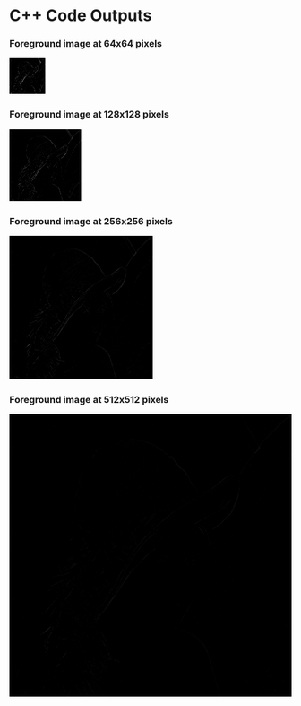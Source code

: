 # C++ Code Outputs

### Foreground image at 64x64 pixels  
![64 iteration](./lenna_512x512_foreground_100_iteration64.png)

### Foreground image at 128x128 pixels   
![128 iteration](./lenna_512x512_foreground_100_iteration128.png)

### Foreground image at 256x256 pixels   
![256 iteration](./lenna_512x512_foreground_100_iteration256.png)

### Foreground image at 512x512 pixels   
![512 iteration](./lenna_512x512_foreground_100_iteration512.png)
